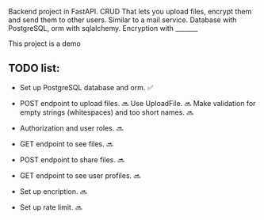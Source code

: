 Backend project in FastAPI.
CRUD That lets you upload files, encrypt them and send them to other users. Similar to a mail service.
Database with PostgreSQL, orm with sqlalchemy.
Encryption with _______

This project is a demo

## TODO list:

- Set up PostgreSQL database and orm. ✅

- POST endpoint to upload files. 🔜
        Use UploadFile. 🔜
        Make validation for empty strings (whitespaces) and too short names. 🔜
- Authorization and user roles. 🔜
  
- GET endpoint to see files. 🔜
  
- POST endpoint to share files. 🔜
  
- GET endpoint to see user profiles. 🔜
  
- Set up encription. 🔜
  
- Set up rate limit. 🔜


